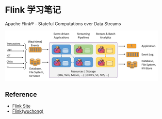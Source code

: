 # Flink 学习笔记

Apache Flink® - Stateful Computations over Data Streams

![Apache Flink®](assets/images/flink-home-graphic.png)

## Reference

- [Flink Site](https://flink.apache.org/)
- [Flink(wuchong)](http://wuchong.me/categories/Flink/)